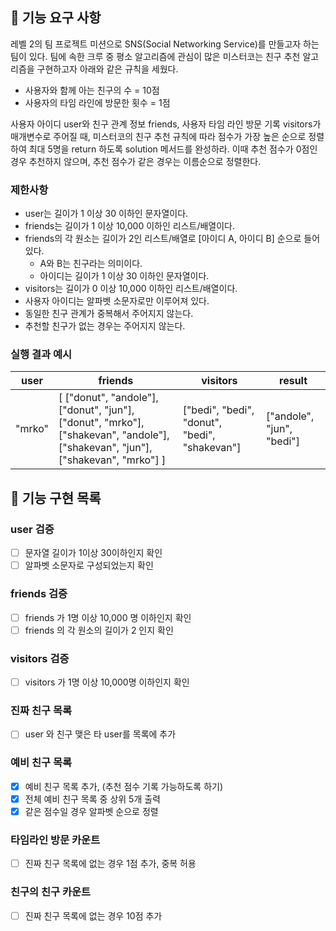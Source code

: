 ## 🚀 기능 요구 사항

레벨 2의 팀 프로젝트 미션으로 SNS(Social Networking Service)를 만들고자 하는 팀이 있다. 팀에 속한 크루 중 평소 알고리즘에 관심이 많은 미스터코는 친구 추천 알고리즘을 구현하고자 아래와 같은 규칙을 세웠다.

- 사용자와 함께 아는 친구의 수 = 10점 
- 사용자의 타임 라인에 방문한 횟수 = 1점

사용자 아이디 user와 친구 관계 정보 friends, 사용자 타임 라인 방문 기록 visitors가 매개변수로 주어질 때, 미스터코의 친구 추천 규칙에 따라 점수가 가장 높은 순으로 정렬하여 최대 5명을 return 하도록 solution 메서드를 완성하라. 이때 추천 점수가 0점인 경우 추천하지 않으며, 추천 점수가 같은 경우는 이름순으로 정렬한다.

### 제한사항

- user는 길이가 1 이상 30 이하인 문자열이다.
- friends는 길이가 1 이상 10,000 이하인 리스트/배열이다.
- friends의 각 원소는 길이가 2인 리스트/배열로 [아이디 A, 아이디 B] 순으로 들어있다.
  - A와 B는 친구라는 의미이다.
  - 아이디는 길이가 1 이상 30 이하인 문자열이다.
- visitors는 길이가 0 이상 10,000 이하인 리스트/배열이다.
- 사용자 아이디는 알파벳 소문자로만 이루어져 있다.
- 동일한 친구 관계가 중복해서 주어지지 않는다.
- 추천할 친구가 없는 경우는 주어지지 않는다.

### 실행 결과 예시

| user | friends | visitors | result |
| --- | --- | --- | --- |
| "mrko" | [ ["donut", "andole"], ["donut", "jun"], ["donut", "mrko"], ["shakevan", "andole"], ["shakevan", "jun"], ["shakevan", "mrko"] ] | ["bedi", "bedi", "donut", "bedi", "shakevan"] | ["andole", "jun", "bedi"] |

## 🚧 기능 구현 목록
### user 검증
- [ ] 문자열 길이가 1이상 30이하인지 확인
- [ ] 알파벳 소문자로 구성되었는지 확인

### friends 검증
- [ ] friends 가 1명 이상 10,000 명 이하인지 확인
- [ ] friends 의 각 원소의 길이가 2 인지 확인

### visitors 검증
- [ ] visitors 가 1명 이상 10,000명 이하인지 확인

### 진짜 친구 목록
- [ ] user 와 친구 맺은 타 user를 목록에 추가

### 예비 친구 목록
- [x] 예비 친구 목록 추가, (추천 점수 기록 가능하도록 하기)
- [x] 전체 예비 친구 목록 중 상위 5개 출력
- [x] 같은 점수일 경우 알파벳 순으로 정렬 

### 타임라인 방문 카운트
- [ ] 진짜 친구 목록에 없는 경우 1점 추가, 중복 허용

### 친구의 친구 카운트
- [ ] 진짜 친구 목록에 없는 경우 10점 추가